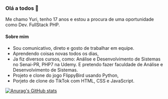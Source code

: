 ### Olá a todos 👋
  Me chamo Yuri, tenho 17 anos e estou a procura de uma oportunidade como Dev. FullStack PHP.

#### Sobre mim 
  
  - Sou comunicativo, direto e gosto de trabalhar em equipe.
  - Aprendendo coisas novas todos os dias,
  - Ja fiz diversos cursos, como: 
        Análise e Desenvolvimento de Sistemas no Senai-PR,
        PHP7 na Udemy.
        E pretendo fazer faculdade de Análise e Desenvolvimento de Sistemas.
  - Projeto e clone do jogo FlippyBird usando Python,
  - Porjeto de clone do TikTok com HTML, CSS e JavaScript.

[![Anurag's GitHub stats](https://github-readme-stats.vercel.app/api?username=YuriiTerezin&show_icons=true&theme=dark)](https://github.com/anuraghazra/github-readme-stats)
